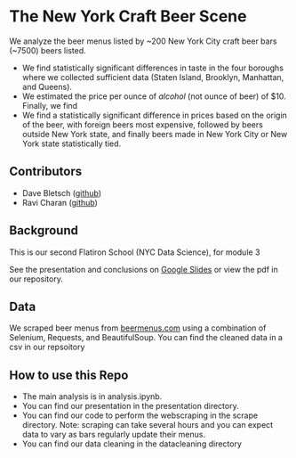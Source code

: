 # The New York Craft Beer Scene

We analyze the beer menus listed by ~200 New York City craft beer bars (~7500)
beers listed.
- We find statistically significant differences in taste in the four
boroughs where we collected sufficient data (Staten Island, Brooklyn, Manhattan,
and Queens).
- We estimated the price per ounce of *alcohol* (not ounce of beer)
of $10. Finally, we find
- We find a statistically significant difference in prices based on the origin
of the beer, with foreign beers most expensive, followed by beers outside New York
state, and finally beers made in New York City or New York state statistically tied.

## Contributors
- Dave Bletsch ([github](https://github.com/davebletsch))
- Ravi Charan ([github](https://github.com/rcharan/))

## Background
This is our second Flatiron School (NYC Data Science), for module 3

See the presentation and conclusions on [Google Slides](https://docs.google.com/presentation/d/1MCm-oAfYUBigihPCMhawgKsBIC7iVu3WU9zfzCGGvuE/edit?usp=sharing) or view the pdf in our repository.

## Data
We scraped beer menus from [beermenus.com](http://beermenus.com/) using a
combination of Selenium, Requests, and BeautifulSoup. You can find the cleaned
data in a csv in our repsoitory


## How to use this Repo
- The main analysis is in analysis.ipynb.
- You can find our presentation in the presentation directory.
- You can find our code to perform the webscraping in the scrape directory. Note:
scraping can take several hours and you can expect data to vary as bars regularly update their menus.
- You can find our data cleaning in the datacleaning directory
